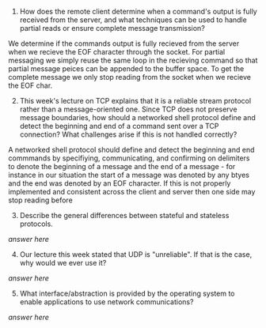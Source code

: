 1. How does the remote client determine when a command's output is fully received from the server, and what techniques can be used to handle partial reads or ensure complete message transmission?

We determine if the commands output is fully recieved from the server when we recieve the EOF character through the socket. For partial messaging we simply reuse the same loop in the recieving command so that partial message peices can be appended to the buffer space. To get the complete message we only stop reading from the socket when we recieve the EOF char.

2. This week's lecture on TCP explains that it is a reliable stream protocol rather than a message-oriented one. Since TCP does not preserve message boundaries, how should a networked shell protocol define and detect the beginning and end of a command sent over a TCP connection? What challenges arise if this is not handled correctly?

A networked shell protocol should define and detect the beginning and end commmands by specifiying, communicating, and confirming on delimiters to denote the beginning of a message and the end of a message - for instance in our situation the start of a message was denoted by any btyes and the end was denoted by an EOF character. If this is not properly implemented and consistent across the client and server then one side may stop reading before


3. Describe the general differences between stateful and stateless protocols.

_answer here_

4. Our lecture this week stated that UDP is "unreliable". If that is the case, why would we ever use it?

_answer here_

5. What interface/abstraction is provided by the operating system to enable applications to use network communications?

_answer here_